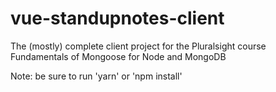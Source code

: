 # vue-standupnotes-client
The (mostly) complete client project for the Pluralsight course Fundamentals of Mongoose for Node and MongoDB

Note: be sure to run 'yarn' or 'npm install' 
